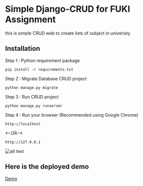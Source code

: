 # Simple Django-CRUD for FUKI Assignment

this is simple CRUD web to create lists of subject in univeristy

## Installation

Step 1 : Python requirement package
``` base
pip install -r requirements.txt
```

Step 2 : Migrate Database CRUD project
``` base
python manage.py migrate
```
Step 3 : Run CRUD project
``` base 
python manage.py runserver
```
Step 4 : Run your browser (Recommended using Google Chrome)
``` base 
http://localhost
```
<--OR-->
``` base 
http://127.0.0.1
```
![alt text](https://github.com/haddad9/django-crud-fuki/blob/static/img/ss.png?raw=true)


## Here is the deployed demo
<a href="https://django-fuki-production.herokuapp.com/"> Demo </a>

